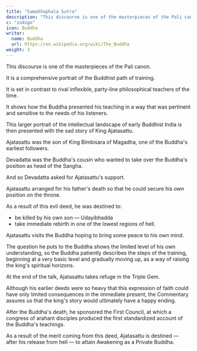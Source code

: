 ```yaml
---
title: "Samaññaphala Sutra"
description: "This discourse is one of the masterpieces of the Pali canon"
c: "indigo"
icon: Buddha
writer:
  name: Buddha
  url: https://en.wikipedia.org/wiki/The_Buddha
weight: 3
---
```



This discourse is one of the masterpieces of the Pali canon. 

It is a comprehensive portrait of the Buddhist path of training.

It is set in contrast to rival inflexible, party-line philosophical teachers of the time. 

It shows how the Buddha presented his teaching in a way that was pertinent and sensitive to the needs of his listeners.

This larger portrait of the intellectual landscape of early Buddhist India is then presented with the sad story of King Ajatasattu.

Ajatasattu was the son of King Bimbisara of Magadha, one of the Buddha's earliest followers. 


Devadatta was the Buddha's cousin who wanted to take over the Buddha's position as head of the Sangha. 

And so Devadatta asked for Ajatasattu's support. 

Ajatasattu arranged for his father's death so that he could secure his own position on the throne. 

As a result of this evil deed, he was destined to:
- be killed by his own son — Udayibhadda 
- take immediate rebirth in one of the lowest regions of hell.

Ajatasattu visits the Buddha hoping to bring some peace to his own mind.

The question he puts to the Buddha shows the limited level of his own understanding, so the Buddha patiently describes the steps of the training, beginning at a very basic level and gradually moving up, as a way of raising the king's spiritual horizons. 

At the end of the talk, Ajatasattu takes refuge in the Triple Gem. 

Although his earlier deeds were so heavy that this expression of faith could have only limited consequences in the immediate present, the Commentary assures us that the king's story would ultimately have a happy ending. 

After the Buddha's death, he sponsored the First Council, at which a congress of arahant disciples produced the first standardized account of the Buddha's teachings. 

As a result of the merit coming from this deed, Ajatasattu is destined — after his release from hell — to attain Awakening as a Private Buddha.

